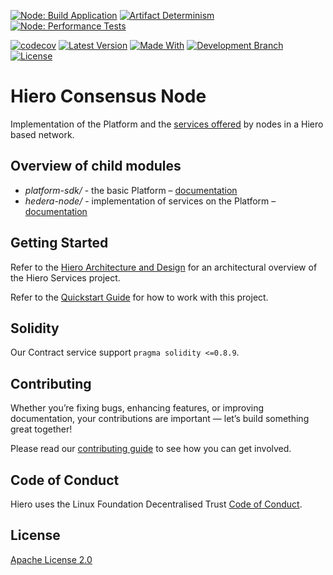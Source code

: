 [![Node: Build Application](https://github.com/hashgraph/hedera-services/actions/workflows/node-flow-build-application.yaml/badge.svg)](https://github.com/hashgraph/hedera-services/actions/workflows/node-flow-build-application.yaml)
[![Artifact Determinism](https://github.com/hashgraph/hedera-services/actions/workflows/flow-artifact-determinism.yaml/badge.svg)](https://github.com/hashgraph/hedera-services/actions/workflows/flow-artifact-determinism.yaml)
[![Node: Performance Tests](https://github.com/hashgraph/hedera-services/actions/workflows/flow-node-performance-tests.yaml/badge.svg)](https://github.com/hashgraph/hedera-services/actions/workflows/flow-node-performance-tests.yaml)

[![codecov](https://codecov.io/gh/hashgraph/hedera-services/graph/badge.svg?token=ZPMV8C93DV)](https://codecov.io/gh/hashgraph/hedera-services)
[![Latest Version](https://img.shields.io/github/v/tag/hashgraph/hedera-services?sort=semver&label=version)](README.md)
[![Made With](https://img.shields.io/badge/made_with-java-blue)](https://github.com/hashgraph/hedera-services/)
[![Development Branch](https://img.shields.io/badge/docs-quickstart-green.svg)](docs/gradle-quickstart.md)
[![License](https://img.shields.io/badge/license-apache2-blue.svg)](LICENSE)

# Hiero Consensus Node

Implementation of the Platform and the
[services offered](https://github.com/hashgraph/hedera-protobufs) by nodes in a Hiero based network.

## Overview of child modules

- _platform-sdk/_ - the basic Platform – [documentation](platform-sdk/docs/platformWiki.md)
- _hedera-node/_ - implementation of services on the Platform –
  [documentation](hedera-node/docs/)

## Getting Started

Refer to the [Hiero Architecture and Design](hedera-node/docs/design/design.md) for an architectural overview of the
Hiero Services project.

Refer to the [Quickstart Guide](docs/README.md) for how to work with this project.

## Solidity

Our Contract service support `pragma solidity <=0.8.9`.

## Contributing

Whether you’re fixing bugs, enhancing features, or improving documentation, your contributions are important — let’s build something great together!

Please read our [contributing guide](https://github.com/hiero-ledger/.github/blob/main/CONTRIBUTING.md) to see how you can get involved.

## Code of Conduct

Hiero uses the Linux Foundation Decentralised Trust [Code of Conduct](https://www.lfdecentralizedtrust.org/code-of-conduct).

## License

[Apache License 2.0](LICENSE)
